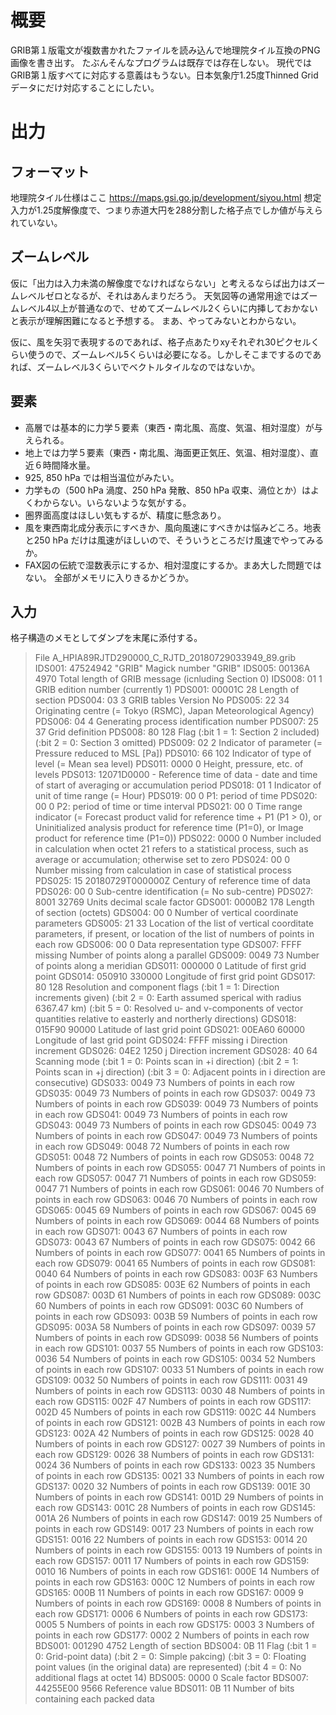 # 概要
GRIB第１版電文が複数書かれたファイルを読み込んで地理院タイル互換のPNG画像を書き出す。
たぶんそんなプログラムは既存では存在しない。
現代ではGRIB第１版すべてに対応する意義はもうない。日本気象庁1.25度Thinned Gridデータにだけ対応することにしたい。
# 出力
## フォーマット
地理院タイル仕様はここ https://maps.gsi.go.jp/development/siyou.html
想定入力が1.25度解像度で、つまり赤道大円を288分割した格子点でしか値が与えられていない。
## ズームレベル
仮に「出力は入力未満の解像度でなければならない」と考えるならば出力はズームレベルゼロとなるが、それはあんまりだろう。
天気図等の通常用途ではズームレベル4以上が普通なので、せめてズームレベル2くらいに内挿しておかないと表示が理解困難になると予想する。
まあ、やってみないとわからない。

仮に、風を矢羽で表現するのであれば、格子点あたりxyそれぞれ30ピクセルくらい使うので、ズームレベル5くらいは必要になる。しかしそこまでするのであれば、ズームレベル3くらいでベクトルタイルなのではないか。

## 要素
* 高層では基本的に力学５要素（東西・南北風、高度、気温、相対湿度）が与えられる。
* 地上では力学５要素（東西・南北風、海面更正気圧、気温、相対湿度）、直近６時間降水量。
* 925, 850 hPa では相当温位がみたい。
* 力学もの（500 hPa 渦度、250 hPa 発散、850 hPa 収束、渦位とか）はよくわからない。いらないような気がする。
* 圏界面高度はほしい気もするが、精度に懸念あり。
* 風を東西南北成分表示にすべきか、風向風速にすべきかは悩みどころ。地表と250 hPa だけは風速がほしいので、そういうところだけ風速でやってみるか。
* FAX図の伝統で湿数表示にするか、相対湿度にするか。まあ大した問題ではない。
全部がメモリに入りきるかどうか。

## 入力

格子構造のメモとしてダンプを末尾に添付する。



> File A_HPIA89RJTD290000_C_RJTD_20180729033949_89.grib
> IDS001: 47524942       "GRIB"            Magick number "GRIB"
> IDS005: 00136A         4970              Total length of GRIB message
>                                          (icnluding Section 0)
> IDS008: 01             1                 GRIB edition number (currently 1)
> PDS001: 00001C         28                Length of section
> PDS004: 03             3                 GRIB tables Version No
> PDS005: 22             34                Originating centre
>   (= Tokyo (RSMC), Japan Meteorological Agency)
> PDS006: 04             4                 Generating process identification
>                                          number
> PDS007: 25             37                Grid definition
> PDS008: 80             128               Flag
>   (:bit 1 = 1: Section 2 included)
>   (:bit 2 = 0: Section 3 omitted)
> PDS009: 02             2                 Indicator of parameter
>   (= Pressure reduced to MSL [Pa])
> PDS010: 66             102               Indicator of type of level
>   (= Mean sea level)
> PDS011: 0000           0                 Height, pressure, etc. of levels
> PDS013: 12071D0000     -                 Reference time of data - date and time
>                                          of start of averaging or accumulation
>                                          period
> PDS018: 01             1                 Indicator of unit of time range
>   (= Hour)
> PDS019: 00             0                 P1: period of time
> PDS020: 00             0                 P2: period of time or time interval
> PDS021: 00             0                 Time range indicator
>   (= Forecast product valid for reference time + P1 (P1 > 0), or Uninitialized
>                                          analysis product for reference time
>                                          (P1=0), or Image product for reference
>                                          time (P1=0))
> PDS022: 0000           0                 Number included in calculation when
>                                          octet 21 refers to a statistical
>                                          process, such as average or
>                                          accumulation; otherwise set to zero
> PDS024: 00             0                 Number missing from calculation in
>                                          case of statistical process
> PDS025: 15             20180729T000000Z  Century of reference time of data
> PDS026: 00             0                 Sub-centre identification
>   (= No sub-centre)
> PDS027: 8001           32769             Units decimal scale factor
> GDS001: 0000B2         178               Length of section (octets)
> GDS004: 00             0                 Number of vertical coordinate
>                                          parameters
> GDS005: 21             33                Location of the list of vertical
>                                          coorditate parameters, if present, or
>                                          location of the list of numbers of
>                                          points in each row
> GDS006: 00             0                 Data representation type
> GDS007: FFFF           missing           Number of points along a parallel
> GDS009: 0049           73                Number of points along a meridian
> GDS011: 000000         0                 Latitude of first grid point
> GDS014: 050910         330000            Longitude of first grid point
> GDS017: 80             128               Resolution and component flags
>   (:bit 1 = 1: Direction increments given)
>   (:bit 2 = 0: Earth assumed sperical with radius 6367.47 km)
>   (:bit 5 = 0: Resolved u- and v-components of vector quantities relative to
>                                          easterly and northerly directions)
> GDS018: 015F90         90000             Latitude of last grid point
> GDS021: 00EA60         60000             Longitude of last grid point
> GDS024: FFFF           missing           i Direction increment
> GDS026: 04E2           1250              j Direction increment
> GDS028: 40             64                Scanning mode
>   (:bit 1 = 0: Points scan in +i direction)
>   (:bit 2 = 1: Points scan in +j direction)
>   (:bit 3 = 0: Adjacent points in i direction are consecutive)
> GDS033: 0049           73                Numbers of points in each row
> GDS035: 0049           73                Numbers of points in each row
> GDS037: 0049           73                Numbers of points in each row
> GDS039: 0049           73                Numbers of points in each row
> GDS041: 0049           73                Numbers of points in each row
> GDS043: 0049           73                Numbers of points in each row
> GDS045: 0049           73                Numbers of points in each row
> GDS047: 0049           73                Numbers of points in each row
> GDS049: 0048           72                Numbers of points in each row
> GDS051: 0048           72                Numbers of points in each row
> GDS053: 0048           72                Numbers of points in each row
> GDS055: 0047           71                Numbers of points in each row
> GDS057: 0047           71                Numbers of points in each row
> GDS059: 0047           71                Numbers of points in each row
> GDS061: 0046           70                Numbers of points in each row
> GDS063: 0046           70                Numbers of points in each row
> GDS065: 0045           69                Numbers of points in each row
> GDS067: 0045           69                Numbers of points in each row
> GDS069: 0044           68                Numbers of points in each row
> GDS071: 0043           67                Numbers of points in each row
> GDS073: 0043           67                Numbers of points in each row
> GDS075: 0042           66                Numbers of points in each row
> GDS077: 0041           65                Numbers of points in each row
> GDS079: 0041           65                Numbers of points in each row
> GDS081: 0040           64                Numbers of points in each row
> GDS083: 003F           63                Numbers of points in each row
> GDS085: 003E           62                Numbers of points in each row
> GDS087: 003D           61                Numbers of points in each row
> GDS089: 003C           60                Numbers of points in each row
> GDS091: 003C           60                Numbers of points in each row
> GDS093: 003B           59                Numbers of points in each row
> GDS095: 003A           58                Numbers of points in each row
> GDS097: 0039           57                Numbers of points in each row
> GDS099: 0038           56                Numbers of points in each row
> GDS101: 0037           55                Numbers of points in each row
> GDS103: 0036           54                Numbers of points in each row
> GDS105: 0034           52                Numbers of points in each row
> GDS107: 0033           51                Numbers of points in each row
> GDS109: 0032           50                Numbers of points in each row
> GDS111: 0031           49                Numbers of points in each row
> GDS113: 0030           48                Numbers of points in each row
> GDS115: 002F           47                Numbers of points in each row
> GDS117: 002D           45                Numbers of points in each row
> GDS119: 002C           44                Numbers of points in each row
> GDS121: 002B           43                Numbers of points in each row
> GDS123: 002A           42                Numbers of points in each row
> GDS125: 0028           40                Numbers of points in each row
> GDS127: 0027           39                Numbers of points in each row
> GDS129: 0026           38                Numbers of points in each row
> GDS131: 0024           36                Numbers of points in each row
> GDS133: 0023           35                Numbers of points in each row
> GDS135: 0021           33                Numbers of points in each row
> GDS137: 0020           32                Numbers of points in each row
> GDS139: 001E           30                Numbers of points in each row
> GDS141: 001D           29                Numbers of points in each row
> GDS143: 001C           28                Numbers of points in each row
> GDS145: 001A           26                Numbers of points in each row
> GDS147: 0019           25                Numbers of points in each row
> GDS149: 0017           23                Numbers of points in each row
> GDS151: 0016           22                Numbers of points in each row
> GDS153: 0014           20                Numbers of points in each row
> GDS155: 0013           19                Numbers of points in each row
> GDS157: 0011           17                Numbers of points in each row
> GDS159: 0010           16                Numbers of points in each row
> GDS161: 000E           14                Numbers of points in each row
> GDS163: 000C           12                Numbers of points in each row
> GDS165: 000B           11                Numbers of points in each row
> GDS167: 0009           9                 Numbers of points in each row
> GDS169: 0008           8                 Numbers of points in each row
> GDS171: 0006           6                 Numbers of points in each row
> GDS173: 0005           5                 Numbers of points in each row
> GDS175: 0003           3                 Numbers of points in each row
> GDS177: 0002           2                 Numbers of points in each row
> BDS001: 001290         4752              Length of section
> BDS004: 0B             11                Flag
>   (:bit 1 = 0: Grid-point data)
>   (:bit 2 = 0: Simple pakcing)
>   (:bit 3 = 0: Floating point values (in the original data) are represented)
>   (:bit 4 = 0: No additional flags at octet 14)
> BDS005: 0000           0                 Scale factor
> BDS007: 44255E00                 9566    Reference value
> BDS011: 0B             11                Number of bits containing each packed
>                                          data

